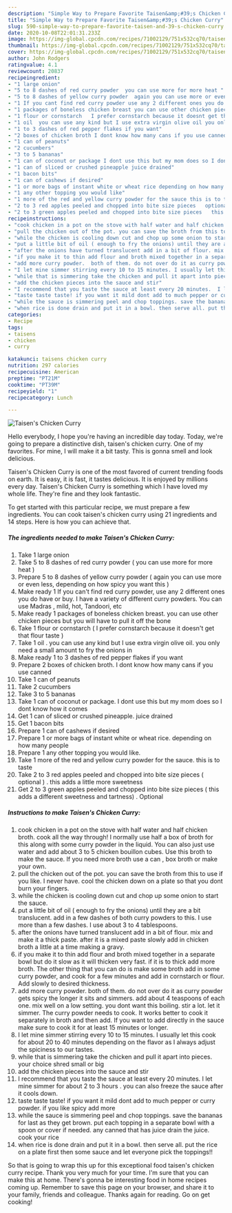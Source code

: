```yaml
---
description: "Simple Way to Prepare Favorite Taisen&amp;#39;s Chicken Curry"
title: "Simple Way to Prepare Favorite Taisen&amp;#39;s Chicken Curry"
slug: 590-simple-way-to-prepare-favorite-taisen-and-39-s-chicken-curry
date: 2020-10-08T22:01:31.233Z
image: https://img-global.cpcdn.com/recipes/71002129/751x532cq70/taisens-chicken-curry-recipe-main-photo.jpg
thumbnail: https://img-global.cpcdn.com/recipes/71002129/751x532cq70/taisens-chicken-curry-recipe-main-photo.jpg
cover: https://img-global.cpcdn.com/recipes/71002129/751x532cq70/taisens-chicken-curry-recipe-main-photo.jpg
author: John Rodgers
ratingvalue: 4.1
reviewcount: 20837
recipeingredient:
- "1 large onion"
- "5 to 8 dashes of red curry powder  you can use more for more heat "
- "5 to 8 dashes of yellow curry powder  again you can use more or even less depending on how spicy you want this "
- "1 If you cant find red curry powder use any 2 different ones you do have or buy I have a variety of different curry powders You can use Madras  mild hot Tandoori etc"
- "1 packages of boneless chicken breast you can use other chicken pieces but you will have to pull it off the bone"
- "1 flour or cornstarch   I prefer cornstarch because it doesnt get that flour taste "
- "1 oil  you can use any kind but I use extra virgin olive oil you only need a small amount to fry the onions in"
- "1 to 3 dashes of red pepper flakes if you want"
- "2 boxes of chicken broth I dont know how many cans if you use canned"
- "1 can of peanuts"
- "2 cucumbers"
- "3 to 5 bananas"
- "1 can of coconut or package I dont use this but my mom does so I dont know how it comes"
- "1 can of sliced or crushed pineapple juice drained"
- "1 bacon bits"
- "1 can of cashews if desired"
- "1 or more bags of instant white or wheat rice depending on how many people"
- "1 any other topping you would like"
- "1 more of the red and yellow curry powder for the sauce this is to taste"
- "2 to 3 red apples peeled and chopped into bite size pieces   optional   this adds a little more sweetness"
- "2 to 3 green apples peeled and chopped into bite size pieces   this adds a different sweetness and tartness  Optional"
recipeinstructions:
- "cook chicken in a pot on the stove with half water and half chicken broth. cook all the way through! I normally use half a box of broth for this along with some curry powder in the liquid. You can also just use water and add about 3 to 5 chicken bouillon cubes.  Use this broth to make the sauce. If you need more broth use a can , box broth or make your own."
- "pull the chicken out of the pot. you can save the broth from this to use if you like. I never have. cool the chicken down on a plate so that you dont burn your fingers."
- "while the chicken is cooling down cut and chop up some onion to start the sauce."
- "put a little bit of oil ( enough to fry the onions) until they are a bit translucent. add in a few dashes of both curry powders to this. I use more than a few dashes. I use about 3 to 4 tablespoons."
- "after the onions have turned translucent add in a bit of flour. mix and make it a thick paste. after it is a mixed paste slowly add in chicken broth a little at a time making a gravy."
- "if you make it to thin add flour and broth mixed together in a separate bowl but do it slow as it will thicken very fast.  if it is to thick add more broth. The other thing that you can do is make some broth add in some curry powder,  and cook for a few minutes and add in cornstarch or flour.  Add slowly to desired thickness."
- "add more curry powder.  both of them. do not over do it as curry powder gets spicy the longer it sits and simmers.  add about 4 teaspoons of each one. mix well on a low setting.  you dont want this boiling.  stir a lot. let it simmer. The curry powder needs to cook. It works better to cook it separately in broth and then add. If you want to add directly in the sauce make sure to cook it for at least 15 minutes or longer."
- "I let mine simmer stirring every 10 to 15 minutes. I usually let this cook for about 20 to 40 minutes depending on the flavor as I always adjust the spiciness to our tastes."
- "while that is simmering take the chicken and pull it apart into pieces. your choice shred small or big"
- "add the chicken pieces into the sauce and stir"
- "I recommend that you taste the sauce at least every 20 minutes.  I let mine simmer for about 2 to 3 hours . you can also freeze the sauce after it cools down."
- "taste taste taste! if you want it mild dont add to much pepper or curry powder.  if you like spicy add more"
- "while the sauce is simmering peel and chop toppings. save the bananas for last as they get brown. put each topping in a separate bowl with a spoon or cover if needed.  any canned that has juice drain the juice.  cook your rice"
- "when rice is done drain and put it in a bowl. then serve all. put the rice on a plate first then some sauce and let everyone pick the toppings!!"
categories:
- Recipe
tags:
- taisens
- chicken
- curry

katakunci: taisens chicken curry 
nutrition: 297 calories
recipecuisine: American
preptime: "PT21M"
cooktime: "PT39M"
recipeyield: "1"
recipecategory: Lunch

---
```



![Taisen&#39;s Chicken Curry](https://img-global.cpcdn.com/recipes/71002129/751x532cq70/taisens-chicken-curry-recipe-main-photo.jpg)

Hello everybody, I hope you're having an incredible day today. Today, we're going to prepare a distinctive dish, taisen&#39;s chicken curry. One of my favorites. For mine, I will make it a bit tasty. This is gonna smell and look delicious.



Taisen&#39;s Chicken Curry is one of the most favored of current trending foods on earth. It is easy, it is fast, it tastes delicious. It is enjoyed by millions every day. Taisen&#39;s Chicken Curry is something which I have loved my whole life. They're fine and they look fantastic.


To get started with this particular recipe, we must prepare a few ingredients. You can cook taisen&#39;s chicken curry using 21 ingredients and 14 steps. Here is how you can achieve that.

<!--inarticleads1-->

##### The ingredients needed to make Taisen&#39;s Chicken Curry:

1. Take 1 large onion
1. Take 5 to 8 dashes of red curry powder ( you can use more for more heat )
1. Prepare 5 to 8 dashes of yellow curry powder ( again you can use more or even less, depending on how spicy you want this )
1. Make ready 1 If you can&#39;t find red curry powder, use any 2 different ones you do have or buy. I have a variety of different curry powders. You can use Madras , mild, hot, Tandoori, etc
1. Make ready 1 packages of boneless chicken breast. you can use other chicken pieces but you will have to pull it off the bone
1. Take 1 flour or cornstarch  ( I prefer cornstarch because it doesn&#39;t get that flour taste )
1. Take 1 oil . you can use any kind but I use extra virgin olive oil. you only need a small amount to fry the onions in
1. Make ready 1 to 3 dashes of red pepper flakes if you want
1. Prepare 2 boxes of chicken broth. I dont know how many cans if you use canned
1. Take 1 can of peanuts
1. Take 2 cucumbers
1. Take 3 to 5 bananas
1. Take 1 can of coconut or package. I dont use this but my mom does so I dont know how it comes
1. Get 1 can of sliced or crushed pineapple. juice drained
1. Get 1 bacon bits
1. Prepare 1 can of cashews if desired
1. Prepare 1 or more bags of instant white or wheat rice. depending on how many people
1. Prepare 1 any other topping you would like.
1. Take 1 more of the red and yellow curry powder for the sauce. this is to taste
1. Take 2 to 3 red apples peeled and chopped into bite size pieces  ( optional ) . this adds a little more sweetness
1. Get 2 to 3 green apples peeled and chopped into bite size pieces  ( this adds a different sweetness and tartness) . Optional




<!--inarticleads2-->

##### Instructions to make Taisen&#39;s Chicken Curry:

1. cook chicken in a pot on the stove with half water and half chicken broth. cook all the way through! I normally use half a box of broth for this along with some curry powder in the liquid. You can also just use water and add about 3 to 5 chicken bouillon cubes.  Use this broth to make the sauce. If you need more broth use a can , box broth or make your own.
1. pull the chicken out of the pot. you can save the broth from this to use if you like. I never have. cool the chicken down on a plate so that you dont burn your fingers.
1. while the chicken is cooling down cut and chop up some onion to start the sauce.
1. put a little bit of oil ( enough to fry the onions) until they are a bit translucent. add in a few dashes of both curry powders to this. I use more than a few dashes. I use about 3 to 4 tablespoons.
1. after the onions have turned translucent add in a bit of flour. mix and make it a thick paste. after it is a mixed paste slowly add in chicken broth a little at a time making a gravy.
1. if you make it to thin add flour and broth mixed together in a separate bowl but do it slow as it will thicken very fast.  if it is to thick add more broth. The other thing that you can do is make some broth add in some curry powder,  and cook for a few minutes and add in cornstarch or flour.  Add slowly to desired thickness.
1. add more curry powder.  both of them. do not over do it as curry powder gets spicy the longer it sits and simmers.  add about 4 teaspoons of each one. mix well on a low setting.  you dont want this boiling.  stir a lot. let it simmer. The curry powder needs to cook. It works better to cook it separately in broth and then add. If you want to add directly in the sauce make sure to cook it for at least 15 minutes or longer.
1. I let mine simmer stirring every 10 to 15 minutes. I usually let this cook for about 20 to 40 minutes depending on the flavor as I always adjust the spiciness to our tastes.
1. while that is simmering take the chicken and pull it apart into pieces. your choice shred small or big
1. add the chicken pieces into the sauce and stir
1. I recommend that you taste the sauce at least every 20 minutes.  I let mine simmer for about 2 to 3 hours . you can also freeze the sauce after it cools down.
1. taste taste taste! if you want it mild dont add to much pepper or curry powder.  if you like spicy add more
1. while the sauce is simmering peel and chop toppings. save the bananas for last as they get brown. put each topping in a separate bowl with a spoon or cover if needed.  any canned that has juice drain the juice.  cook your rice
1. when rice is done drain and put it in a bowl. then serve all. put the rice on a plate first then some sauce and let everyone pick the toppings!!




So that is going to wrap this up for this exceptional food taisen&#39;s chicken curry recipe. Thank you very much for your time. I'm sure that you can make this at home. There's gonna be interesting food in home recipes coming up. Remember to save this page on your browser, and share it to your family, friends and colleague. Thanks again for reading. Go on get cooking!
